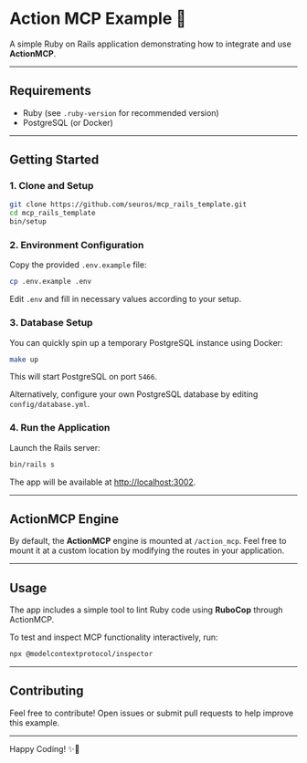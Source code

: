 # Action MCP Example 🚀

A simple Ruby on Rails application demonstrating how to integrate and use **ActionMCP**.

---

## Requirements

- Ruby (see `.ruby-version` for recommended version)
- PostgreSQL (or Docker)

---

## Getting Started

### 1. Clone and Setup

```bash
git clone https://github.com/seuros/mcp_rails_template.git
cd mcp_rails_template
bin/setup
```

### 2. Environment Configuration

Copy the provided `.env.example` file:

```bash
cp .env.example .env
```

Edit `.env` and fill in necessary values according to your setup.

### 3. Database Setup

You can quickly spin up a temporary PostgreSQL instance using Docker:

```bash
make up
```

This will start PostgreSQL on port `5466`.

Alternatively, configure your own PostgreSQL database by editing `config/database.yml`.

### 4. Run the Application

Launch the Rails server:

```bash
bin/rails s
```

The app will be available at [http://localhost:3002](http://localhost:3002).

---

## ActionMCP Engine

By default, the **ActionMCP** engine is mounted at `/action_mcp`. Feel free to mount it at a custom location by modifying the routes in your application.

---

## Usage

The app includes a simple tool to lint Ruby code using **RuboCop** through ActionMCP.

To test and inspect MCP functionality interactively, run:

```bash
npx @modelcontextprotocol/inspector
```

---

## Contributing

Feel free to contribute! Open issues or submit pull requests to help improve this example.

---

Happy Coding! ✨🚀
